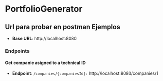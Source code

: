 # PortfolioGenerator


## Url para probar en postman Ejemplos
- **Base URL**: http://localhost:8080
### Endpoints 

#### Get companie asigned to a technical ID
- **Endpoint**: `/companies/{companiesId}:` http://localhost:8080/companies/1
